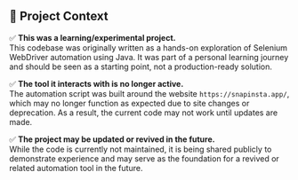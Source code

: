 ## 📘 Project Context

✅ **This was a learning/experimental project.**  
This codebase was originally written as a hands-on exploration of Selenium WebDriver automation using Java. It was part of a personal learning journey and should be seen as a starting point, not a production-ready solution.

✅ **The tool it interacts with is no longer active.**  
The automation script was built around the website `https://snapinsta.app/`, which may no longer function as expected due to site changes or deprecation. As a result, the current code may not work until updates are made.

✅ **The project may be updated or revived in the future.**  
While the code is currently not maintained, it is being shared publicly to demonstrate experience and may serve as the foundation for a revived or related automation tool in the future.
